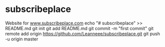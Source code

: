 # subscribeplace
Website for www.subscribeplace.com
echo "# subscribeplace" >> README.md
git init
git add README.md
git commit -m "first commit"
git remote add origin https://github.com/Leanneee/subscribeplace.git
git push -u origin master
                
